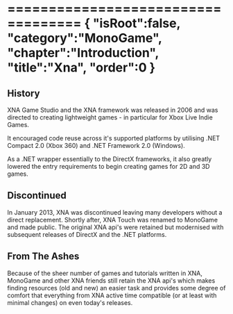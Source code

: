 ===================================
{
"isRoot":false,
"category":"MonoGame",
"chapter":"Introduction",
"title":"Xna",
"order":0
}
===================================

## History 

XNA Game Studio and the XNA framework was released in 2006 and was directed to creating lightweight 
games - in particular for Xbox Live Indie Games.

It encouraged code reuse across it's supported platforms by utilising .NET Compact 2.0 (Xbox 360) and .NET Framework 2.0 (Windows).

As a .NET wrapper essentially to the DirectX frameworks, it also greatly lowered the entry requirements to begin
creating games for 2D and 3D games.

## Discontinued

In January 2013, XNA was discontinued leaving many developers without a direct replacement. Shortly after, XNA Touch was
renamed to MonoGame and made public. The original XNA api's were retained but modernised with subsequent releases
of DirectX and the .NET platforms.

## From The Ashes

Because of the sheer number of games and tutorials written in XNA, MonoGame and other XNA friends still retain the XNA api's
which makes finding resources (old and new) an easier task and provides some degree of comfort that everything from XNA active
time compatible (or at least with minimal changes) on even today's releases.
